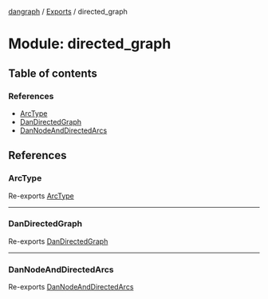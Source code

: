 [dangraph](../README.md) / [Exports](../modules.md) / directed\_graph

# Module: directed\_graph

## Table of contents

### References

- [ArcType](directed_graph.md#arctype)
- [DanDirectedGraph](directed_graph.md#dandirectedgraph)
- [DanNodeAndDirectedArcs](directed_graph.md#dannodeanddirectedarcs)

## References

### ArcType

Re-exports [ArcType](../enums/directed_graph_danDirectedGraph.ArcType.md)

___

### DanDirectedGraph

Re-exports [DanDirectedGraph](../classes/directed_graph_danDirectedGraph.DanDirectedGraph.md)

___

### DanNodeAndDirectedArcs

Re-exports [DanNodeAndDirectedArcs](../interfaces/directed_graph_danDirectedGraph.DanNodeAndDirectedArcs.md)
